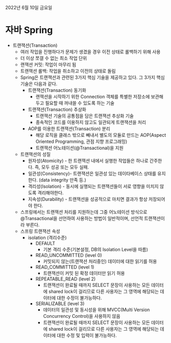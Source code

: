 2022년 6월 10일 금요일


# 자바 Spring 

- 트랜잭션(Transaction)
    - 여러 작업을 진행하다가 문제가 생겼을 경우 이전 상태로 롤백하기 위해 사용
    - 더 이상 쪼갤 수 없는 최소 작업 단위
    - 랜잭션 커밋: 작업이 마무리 됨
    - 트랜잭션 롤백: 작업을 취소하고 이전의 상태로 돌림
    - Spring은 트랜잭션과 관련된 3가지 핵심 기술을 제공하고 있다. 그 3가지 핵심 기술은 다음과 같다.
        - 트랜잭션(Transaction) 동기화
            - 랜잭션을 시작하기 위한 Connection 객체를 특별한 저장소에 보관해두고 필요할 때 꺼내쓸 수 있도록 하는 기술
        - 트랜잭션(Transaction) 추상화
            - 트랜잭션 기술의 공통점을 담은 트랜잭션 추상화 기술
            - 종속적인 코드를 이용하지 않고도 일관되게 트랜잭션을 처리
        - AOP를 이용한 트랜잭션(Transaction) 분리
            - 해당 로직을 클래스 밖으로 빼내서 별도의 모듈로 만드는 AOP(Aspect Oriented Programming, 관점 지향 프로그래밍)
            - 트랜잭션 어노테이션(@Transactional)을 지원
    - 트랜잭션의 성질
        - 원자성(Atomicity) - 한 트랜잭션 내에서 실행한 작업들은 하나로 간주한다. 즉, 모두 성공 또는 모두 실패.
        - 일관성(Consistency)- 트랜잭션은 일관성 있는 데이타베이스 상태를 유지한다. (data integrity 만족 등.)
        - 격리성(Isolation) - 동시에 실행되는 트랜잭션들이 서로 영향을 미치지 않도록 격리해야한다.
        - 지속성(Durability) - 트랜잭션을 성공적으로 마치면 결과가 항상 저장되어야 한다.
    - 스프링에서는 트랜잭션 처리를 지원하는데 그중 어노테이션 방식으로 @Transactional을 선언하여 사용하는 방법이 일반적이며, 선언적 트랜잭션이라 부른다.
    -  스프링 트랜잭션 속성
        - isolation (격리수준)
            - DEFAULT
                - 기본 격리 수준(기본설정, DB의 Isolation Level을 따름)
            - READ_UNCOMMITTED (level 0)
                - 커밋되지 않는(트랜잭션 처리중인) 데이터에 대한 읽기를 허용
            - READ_COMMITTED (level 1)
                -  트랜잭션이 커밋 된 확정 데이터만 읽기 허용
            - REPEATABLE_READ (level 2)
                - 트랜잭션이 완료될 때까지 SELECT 문장이 사용하는 모든 데이터에 shared lock이 걸리므로 다른 사용자는 그 영역에 해당되는 데이터에 대한 수정이 불가능하다.
            - SERIALIZABLE (level 3)
                - 데이터의 일관성 및 동시성을 위해 MVCC(Multi Version Concurrency Control)을 사용하지 않음
                - 트랜잭션이 완료될 때까지 SELECT 문장이 사용하는 모든 데이터에 shared lock이 걸리므로 다른 사용자는 그 영역에 해당되는 데이터에 대한 수정 및 입력이 불가능하다.